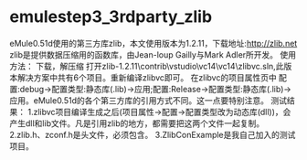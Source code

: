# emulestep3_3rdparty_zlib
eMule0.51d使用的第三方库zlib，本文使用版本为1.2.11，下载地址:http://zlib.net zlib是提供数据压缩用的函数库，由Jean-loup Gailly与Mark Adler所开发。
使用方法：
下载，解压缩
打开zlib-1.2.11\contrib\vstudio\vc14\vc14\zlibvc.sln,此版本解决方案中共有6个项目。重新编译zlibvc即可。
在zlibvc的项目属性页中 配置:debug->配置类型:静态库(.lib)->应用;配置:Release->配置类型:静态库(.lib)->应用。eMule0.51d的各个第三方库的引用方式不同。这一点要特别注意。
测试结果：
1.zlibvc项目编译生成之后(项目属性->配置->配置类型改为动态库(dll))，会产生dll和lib文件。凡是引用zlib的地方，都需要把这两个文件一起复制。
2.zlib.h、zconf.h是头文件，必须包含。
3.ZlibConExample是我自己加入的测试项目。

